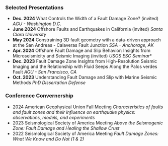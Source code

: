 ### Selected Presentations
- **Dec. 2024** What Controls the Width of a Fault Damage Zone? (invited) *AGU - Washington D.C.*
- **June 2024** Offshore Faults and Earthquakes in California (invited)  *Santa Clara University*
- **May  2024** Constraining 3D fault geometry with a data-driven approach at the San Andreas - Calaveras Fault Junction *SSA - Anchorage, AK*
- **Apr. 2024** Offshore Fault Damage and Slip Behavior: Insights from Microseismicity and Seismic Imaging (invited) *USGS ESC Seminar**
- **Dec. 2023** Fault Damage Zone Insights from High-Resolution Seismic Imaging and the Relationship with Fluid Seeps Along the Palos verdes Fault *AGU - San Francisco, CA*
- **Oct. 2023** Understanding Fault Damage and Slip with Marine Seismic Methods *PhD Dissertation Defense*


### Conference Convernership
- 2024 American Geophysical Union Fall Meeting   *Characteristics of faults and fault zones and their influence on earthquake physics: observations, models, and experiments*
- 2023 Seismological Society of America Meeting  *Above the Seismogenic Zone: Fault Damage and Healing the Shallow Crust*
- 2022 Seismological Society of America Meeting  *Fault Damage Zones: What We Know and Do Not (1 & 2)*
